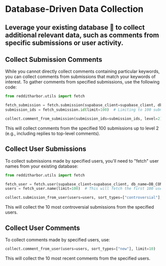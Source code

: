 # Database-Driven Data Collection

## Leverage your existing database 📂 to collect additional relevant data, such as comments from specific submissions or user activity. 

## Collect Submission Comments

While you cannot directly collect comments containing particular keywords, you can collect comments from submissions that match your keywords of interest. To gather comments from specified submissions, use the following code:

```python
from redditharbor.utils import fetch

fetch_submission = fetch.submission(supabase_client=supabase_client, db_name=db_config["submission"])
submission_ids = fetch_submission.id(limit=100)  # Limiting to 100 submission IDs for demonstration. Set limit=None to fetch all submission IDs.

collect.comment_from_submission(submission_ids=submission_ids, level=2)  # Set level=None to collect entire comment threads
```

This will collect comments from the specified 100 submissions up to level 2 (e.g., including replies to top-level comments).

## Collect User Submissions

To collect submissions made by specified users, you'll need to "fetch" user names from your existing database:

```python
from redditharbor.utils import fetch

fetch_user = fetch.user(supabase_client=supabase_client, db_name=DB_CONFIG["user"])
users = fetch_user.name(limit=100)  # This will fetch the first 100 user names from the user database. Set limit=None to fetch all user names.

collect.submission_from_user(users=users, sort_types=["controversial"], limit=10)
```

This will collect the 10 most controversial submissions from the specified users.

## Collect User Comments

To collect comments made by specified users, use:

```python
collect.comment_from_user(users=users, sort_types=["new"], limit=10)
```

This will collect the 10 most recent comments from the specified users.